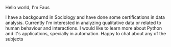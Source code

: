 Hello world, I'm Faus

I have a backgournd in Sociology and have done some certifications in data analysis. Currently I'm interested in analyzing qualitative data or related to human behaviour and interactions. I would like to learn more about Python and it's applications, specially in automation. Happy to chat about any of the subjects
